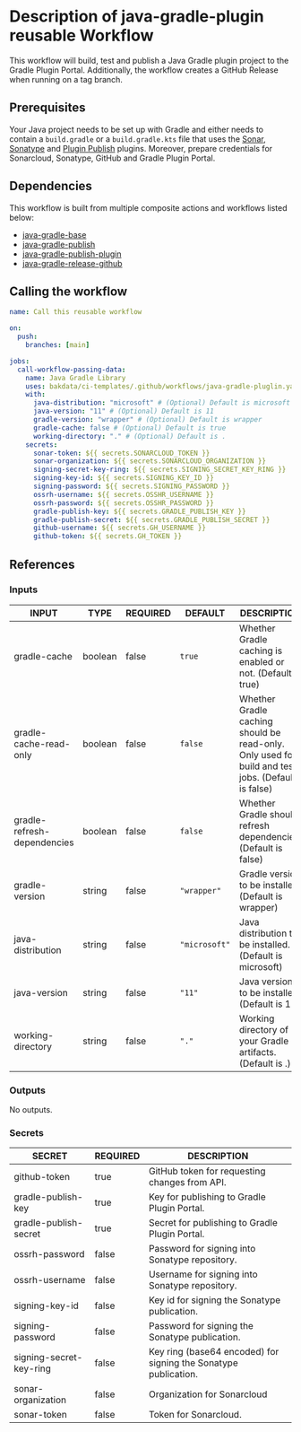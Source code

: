 # Description of java-gradle-plugin reusable Workflow

This workflow will build, test and publish a Java Gradle plugin project to the Gradle Plugin Portal. Additionally,
the workflow creates a GitHub Release when running on a tag branch.

## Prerequisites

Your Java project needs to be set up with Gradle and either needs to contain a `build.gradle` or a `build.gradle.kts`
file that uses the [Sonar](https://github.com/bakdata/gradle-plugins/tree/master/sonar), [Sonatype](https://github.com/bakdata/gradle-plugins/tree/master/sonatype) and [Plugin Publish](https://plugins.gradle.org/plugin/com.gradle.plugin-publish) plugins. Moreover, prepare credentials for Sonarcloud, Sonatype, GitHub
and Gradle Plugin Portal.

## Dependencies

This workflow is built from multiple composite actions and workflows listed below:

- [java-gradle-base](https://github.com/bakdata/ci-templates/tree/main/.github/workflows/java-gradle-base.yaml)
- [java-gradle-publish](https://github.com/bakdata/ci-templates/tree/main/actions/java-gradle-publish)
- [java-gradle-publish-plugin](https://github.com/bakdata/ci-templates/tree/main/actions/java-gradle-publish-plugin)
- [java-gradle-release-github](https://github.com/bakdata/ci-templates/tree/main/actions/java-gradle-release-github)

## Calling the workflow

```yaml
name: Call this reusable workflow

on:
  push:
    branches: [main]

jobs:
  call-workflow-passing-data:
    name: Java Gradle Library
    uses: bakdata/ci-templates/.github/workflows/java-gradle-pluglin.yaml@main
    with:
      java-distribution: "microsoft" # (Optional) Default is microsoft
      java-version: "11" # (Optional) Default is 11
      gradle-version: "wrapper" # (Optional) Default is wrapper
      gradle-cache: false # (Optional) Default is true
      working-directory: "." # (Optional) Default is .
    secrets:
      sonar-token: ${{ secrets.SONARCLOUD_TOKEN }}
      sonar-organization: ${{ secrets.SONARCLOUD_ORGANIZATION }}
      signing-secret-key-ring: ${{ secrets.SIGNING_SECRET_KEY_RING }}
      signing-key-id: ${{ secrets.SIGNING_KEY_ID }}
      signing-password: ${{ secrets.SIGNING_PASSWORD }}
      ossrh-username: ${{ secrets.OSSHR_USERNAME }}
      ossrh-password: ${{ secrets.OSSHR_PASSWORD }}
      gradle-publish-key: ${{ secrets.GRADLE_PUBLISH_KEY }}
      gradle-publish-secret: ${{ secrets.GRADLE_PUBLISH_SECRET }}
      github-username: ${{ secrets.GH_USERNAME }}
      github-token: ${{ secrets.GH_TOKEN }}
```

## References

### Inputs

<!-- AUTO-DOC-INPUT:START - Do not remove or modify this section -->

| INPUT                       | TYPE    | REQUIRED | DEFAULT       | DESCRIPTION                                                                                       |
| --------------------------- | ------- | -------- | ------------- | ------------------------------------------------------------------------------------------------- |
| gradle-cache                | boolean | false    | `true`        | Whether Gradle caching is enabled or not. (Default is true)                                       |
| gradle-cache-read-only      | boolean | false    | `false`       | Whether Gradle caching should be read-only. Only used for build and test jobs. (Default is false) |
| gradle-refresh-dependencies | boolean | false    | `false`       | Whether Gradle should refresh dependencies. (Default is false)                                    |
| gradle-version              | string  | false    | `"wrapper"`   | Gradle version to be installed. (Default is wrapper)                                              |
| java-distribution           | string  | false    | `"microsoft"` | Java distribution to be installed. (Default is microsoft)                                         |
| java-version                | string  | false    | `"11"`        | Java version to be installed. (Default is 11)                                                     |
| working-directory           | string  | false    | `"."`         | Working directory of your Gradle artifacts. (Default is .)                                        |

<!-- AUTO-DOC-INPUT:END -->

### Outputs

<!-- AUTO-DOC-OUTPUT:START - Do not remove or modify this section -->

No outputs.

<!-- AUTO-DOC-OUTPUT:END -->

### Secrets

<!-- AUTO-DOC-SECRETS:START - Do not remove or modify this section -->

| SECRET                  | REQUIRED | DESCRIPTION                                                     |
| ----------------------- | -------- | --------------------------------------------------------------- |
| github-token            | true     | GitHub token for requesting changes from API.                   |
| gradle-publish-key      | true     | Key for publishing to Gradle Plugin Portal.                     |
| gradle-publish-secret   | true     | Secret for publishing to Gradle Plugin Portal.                  |
| ossrh-password          | false    | Password for signing into Sonatype repository.                  |
| ossrh-username          | false    | Username for signing into Sonatype repository.                  |
| signing-key-id          | false    | Key id for signing the Sonatype publication.                    |
| signing-password        | false    | Password for signing the Sonatype publication.                  |
| signing-secret-key-ring | false    | Key ring (base64 encoded) for signing the Sonatype publication. |
| sonar-organization      | false    | Organization for Sonarcloud                                     |
| sonar-token             | false    | Token for Sonarcloud.                                           |

<!-- AUTO-DOC-SECRETS:END -->

